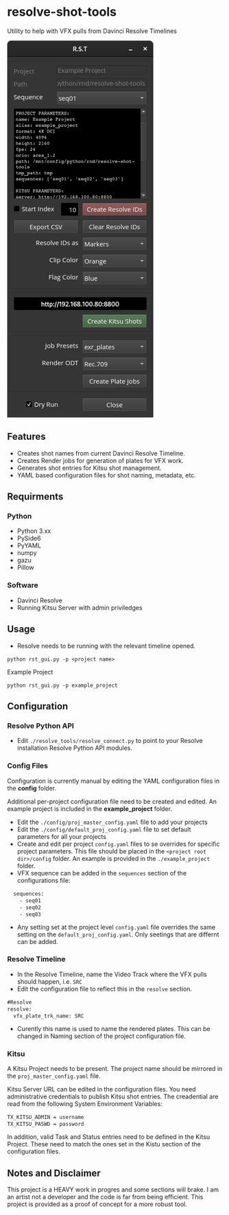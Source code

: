 # resolve-shot-tools
Utility to help with VFX pulls from Davinci Resolve Timelines

![rst_gui_screenshot.png](docs/rst_gui_screenshot.png)

## Features
- Creates shot names from current Davinci Resolve Timeline.
- Creates Render jobs for generation of plates for VFX work.
- Generates shot entries for Kitsu shot management.
- YAML based configuration files for shot naming, metadata, etc.

## Requirments
### Python
- Python 3.xx
- PySide6
- PyYAML
- numpy
- gazu
- Pillow

### Software
- Davinci Resolve
- Running Kitsu Server with admin priviledges 


## Usage
- Resolve needs to be running with the relevant timeline opened.
```
python rst_gui.py -p <project name>
```
Example Project
```
python rst_gui.py -p example_project
```
## Configuration
### Resolve Python API
- Edit ```./resolve_tools/resolve_connect.py``` to point to your Resolve installation Resolve Python API modules.
  
### Config Files
Configuration is currently manual by editing the YAML configuration files in the **config** folder.

Additional per-project configuration file need to be created and edited. An example project is included in the **example_project** folder.

- Edit the ```./config/proj_master_config.yaml``` file to add your projects
- Edit the ```./config/default_proj_config.yaml``` file to set default parameters for all your projects
- Create and edit per project ```config.yaml``` files to se overrides for specific project parameters. This file should be placed in the ```<project root dir>/config``` folder. An example is provided in the ```./example_project``` folder.
- VFX sequence can be added in the ```sequences``` section of the configurations file:
```
  sequences:
    - seq01
    - seq02
    - seq03
```
- Any setting set at the project level ```config.yaml``` file overrides the same setting on the ```default_proj_config.yaml```. Only seetings that are differnt can be added.


### Resolve Timeline

- In the Resolve Timeline, name the Video Track where the VFX pulls should happen, i.e. ```SRC```
- Edit the configuration file to reflect this in the ```resolve``` section.
```
#Resolve
resolve:
  vfx_plate_trk_name: SRC  
```
- Curently this name is used to name the rendered plates. This can be changed in Naming section of the project configuration file.

### Kitsu
A Kitsu Project needs to be present. The project name should be mirrored in the ```proj_master_config.yaml``` file.

Kitsu Server URL can be edited in the configuration files. You need administrative credentials to publish Kitsu shot entries. The creadential are read from the following System Environment Variables:
```
TX_KITSU_ADMIN = username
TX_KITSU_PASWD = password
```
In addition, valid Task and Status entries need to be defined in the Kitsu Project. These need to match the ones set in the Kistu section of the configuration files.


## Notes and Disclaimer 
This project is a HEAVY work in progres and some sections will brake. I am an artist not a developer and the code is far from being efficient. This project is provided as a proof of concept for a more robust tool.
